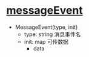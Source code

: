 # [messageEvent](https://developer.mozilla.org/zh-CN/docs/Web/API/MessageEvent)

- MessageEvent(type, init)
    - type: string 消息事件名
    - init: map 可传数据
        - data